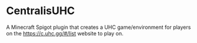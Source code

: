 # CentralisUHC
A Minecraft Spigot plugin that creates a UHC game/environment for players on the https://c.uhc.gg/#/list website to play on.
